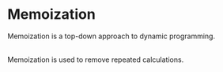 # Memoization

Memoization is a top-down approach to dynamic programming.<br /><br />

Memoization is used to remove repeated calculations.

